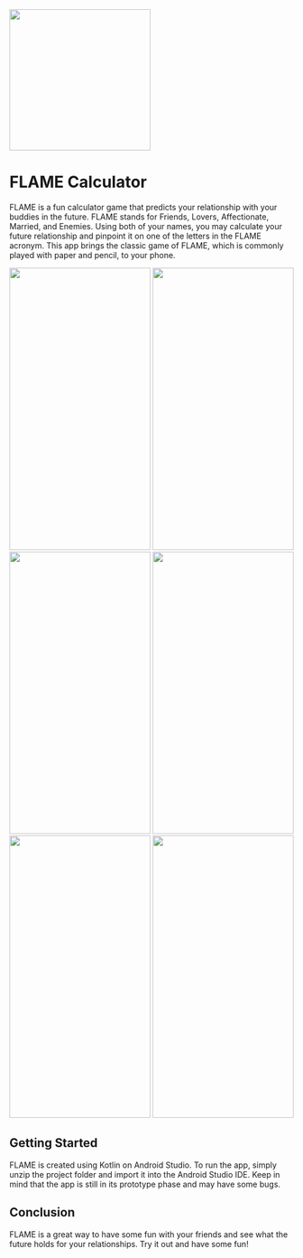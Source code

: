 <img src="https://user-images.githubusercontent.com/91404670/217307136-8ff5414d-cc52-4f58-aade-8fede7c7ef24.png" width="250" height="250" />

# FLAME Calculator
FLAME is a fun calculator game that predicts your relationship with your buddies in the future. FLAME stands for Friends, Lovers, Affectionate, Married, and Enemies. Using both of your names, you may calculate your future relationship and pinpoint it on one of the letters in the FLAME acronym. This app brings the classic game of FLAME, which is commonly played with paper and pencil, to your phone.

<p align = "left">
  <img src="https://user-images.githubusercontent.com/91404670/217304532-6c7bcf9d-f8a8-4538-a61b-c7d4193d58c1.png" width="250" height="500" />
  <img src="https://user-images.githubusercontent.com/91404670/217304540-02173a6e-f5b6-49cb-a575-580a31a75d02.png" width="250" height="500" />
  <img src="https://user-images.githubusercontent.com/91404670/217304548-31ed191e-dd81-47e0-8d5e-379a36f6924e.png" width="250" height="500" />
  <img src="https://user-images.githubusercontent.com/91404670/217304549-3ab344fe-7f3f-471f-a626-5dceb9cf2edb.png" width="250" height="500" />
  <img src="https://user-images.githubusercontent.com/91404670/217304551-1f699b9b-ae14-4ad6-91a8-15a553a1a879.png" width="250" height="500" />
  <img src="https://user-images.githubusercontent.com/91404670/217304557-f9064fe0-1a62-400a-aa4b-5f76d217c0d5.png" width="250" height="500" />
</p>

## Getting Started
FLAME is created using Kotlin on Android Studio. To run the app, simply unzip the project folder and import it into the Android Studio IDE. Keep in mind that the app is still in its prototype phase and may have some bugs.

## Conclusion
FLAME is a great way to have some fun with your friends and see what the future holds for your relationships. Try it out and have some fun!
